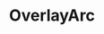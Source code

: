 ---
title: "OverlayArc"
description: "Overlays an arc on top of an image."
icon: "incomplete_circle"
weight: 4060000000000
draft: false
---